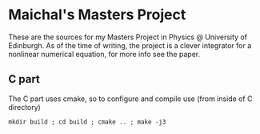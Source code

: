 Maichal's Masters Project
=======

These are the sources for my Masters Project in Physics @ University of Edinburgh. As of the time of writing, the project is a clever integrator for a nonlinear numerical equation, for more info see the paper.

## C part

The C part uses cmake, so to configure and compile use (from inside of C directory)

    mkdir build ; cd build ; cmake .. ; make -j3


